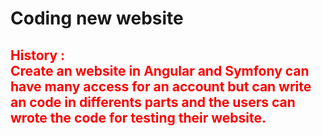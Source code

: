 # Coding new website 


<h2 style="color:red;">
History :<br> 
Create an website in Angular and Symfony can have many access for an account but can write an code in differents parts and the users can wrote the code for testing their website.
</h2>
